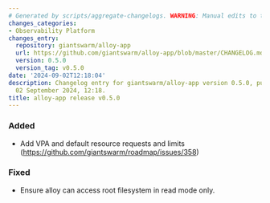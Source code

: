 ```yaml
---
# Generated by scripts/aggregate-changelogs. WARNING: Manual edits to this files will be overwritten.
changes_categories:
- Observability Platform
changes_entry:
  repository: giantswarm/alloy-app
  url: https://github.com/giantswarm/alloy-app/blob/master/CHANGELOG.md#050---2024-09-02
  version: 0.5.0
  version_tag: v0.5.0
date: '2024-09-02T12:18:04'
description: Changelog entry for giantswarm/alloy-app version 0.5.0, published on
  02 September 2024, 12:18.
title: alloy-app release v0.5.0
---
```


### Added
- Add VPA and default resource requests and limits (https://github.com/giantswarm/roadmap/issues/358)
### Fixed
- Ensure alloy can access root filesystem in read mode only.
